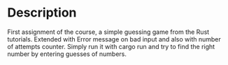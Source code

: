 # Description
First assignment of the course, a simple guessing game from the Rust tutorials. Extended with Error message on bad input and also with number of attempts counter.
Simply run it with cargo run and try to find the right number by entering guesses of numbers.
